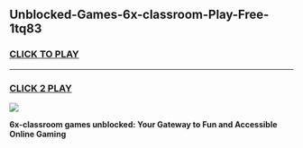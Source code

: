 
## Unblocked-Games-6x-classroom-Play-Free-1tq83
<h3>
<a href="https://premium76.site?title=6x-classroom&ref=09A">CLICK TO PLAY</a></h3>
<hr>

<h3>
<a href="https://premium76.site?title=6x-classroom&ref=09A">CLICK 2 PLAY</a>
  
</h3>

<a href="https://premium76.site?title=6x-classroom&ref=09A"><img src="https://clearcache.store/games.png"></a>


**6x-classroom games unblocked: Your Gateway to Fun and Accessible Online Gaming**
